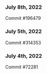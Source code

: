 ### July 8th, 2022

Commit #196479

### July 5th, 2022

Commit #314353


### July 4th, 2022

Commit #72281
